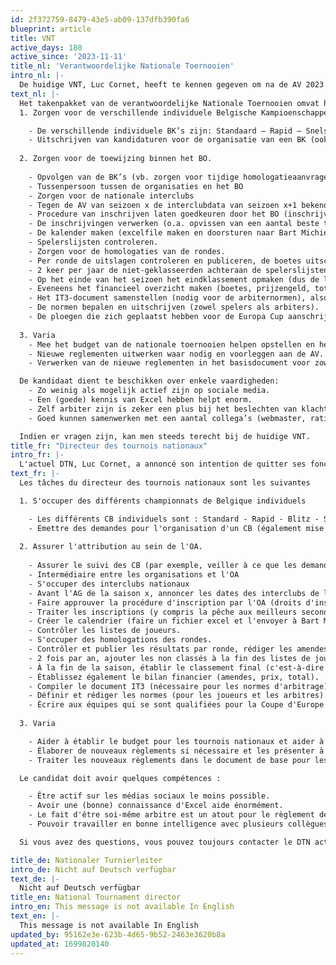 ```yaml
---
id: 2f372759-8479-43e5-ab09-137dfb390fa6
blueprint: article
title: VNT
active_days: 180
active_since: '2023-11-11'
title_nl: 'Verantwoordelijke Nationale Toernooien'
intro_nl: |-
  De huidige VNT, Luc Cornet, heeft te kennen gegeven om na de AV 2023 te stoppen als VNT. Daarom is het bestuur op zoek naar één of meerdere bestuurders (m.a.w. deel uitmakend van het bestuur) of medewerkers die enkele taken willen overnemen.
text_nl: |-
  Het takenpakket van de verantwoordelijke Nationale Toernooien omvat het volgende:
  1. Zorgen voor de verschillende individuele Belgische Kampioenschappen

    - De verschillende individuele BK’s zijn: Standaard – Rapid – Snelschaak – Senioren (onder de vorm van Rapid)
    - Uitschrijven van kandidaturen voor de organisatie van een BK (ook actualiseren van een draaiboek)
  
  2. Zorgen voor de toewijzing binnen het BO.
 
    - Opvolgen van de BK’s (vb. zorgen voor tijdige homologatieaanvragen, zorgen voor de subsidies van de KBSB)
    - Tussenpersoon tussen de organisaties en het BO
    - Zorgen voor de nationale interclubs
    - Tegen de AV van seizoen x de interclubdata van seizoen x+1 bekendmaken (dus dit al eerder laten goedkeuren door het BO)
    - Procedure van inschrijven laten goedkeuren door het BO (inschrijvingsgeld, prijzen, boetes, data, …) en communiceren.
    - De inschrijvingen verwerken (o.a. opvissen van een aantal beste tweedes).
    - De kalender maken (excelfile maken en doorsturen naar Bart Michiels, resultaten verwerken en communiceren naar de clubs).
    - Spelerslijsten controleren.
    - Zorgen voor de homologaties van de rondes.
    - Per ronde de uitslagen controleren en publiceren, de boetes uitschrijven, de clubs verwittigen, de klassementen bijwerken, de fide- en nationale elo-rapporten doorsturen, uitspraken doen bij klachten, …
    - 2 keer per jaar de niet-geklasseerden achteraan de spelerslijsten toevoegen.
    - Op het einde van het seizoen het eindklassement opmaken (dus de lijsten maken wie promoveert en wie degradeert).
    - Eveneens het financieel overzicht maken (boetes, prijzengeld, totaal).
    - Het IT3-document samenstellen (nodig voor de arbiternormen), alsook één TRF-rapport voor het ganse seizoen.
    - De normen bepalen en uitschrijven (zowel spelers als arbiters).
    - De ploegen die zich geplaatst hebben voor de Europa Cup aanschrijven en bij interesse ook inschrijven bij de ECU – toernooileider
  
  3. Varia
    - Mee het budget van de nationale toernooien helpen opstellen en helpen verdedigen op de AV.
    - Nieuwe reglementen uitwerken waar nodig en voorleggen aan de AV.
    - Verwerken van de nieuwe reglementen in het basisdocument voor zowel NL als FR.

  De kandidaat dient te beschikken over enkele vaardigheden:
    - Zo weinig als mogelijk actief zijn op sociale media.
    - Een (goede) kennis van Excel hebben helpt enorm.
    - Zelf arbiter zijn is zeker een plus bij het beslechten van klachten.
    - Goed kunnen samenwerken met een aantal collega’s (webmaster, rating officer, FIDE Delegate, penningmeester, voorzitter CIS, …)

  Indien er vragen zijn, kan men steeds terecht bij de huidige VNT.
title_fr: "Directeur des tournois nationaux"
intro_fr: |-
  L'actuel DTN, Luc Cornet, a annoncé son intention de quitter ses fonctions de DTN après l'AG de 2023. Par conséquent, l' organe d'administration recherche un ou plusieurs administrateurs (c'est-à-dire faisant partie de l'OA) ou un collaborateur pour prendre en charge certaines tâches.
text_fr: |-
  Les tâches du directeur des tournois nationaux sont les suivantes

  1. S'occuper des différents championnats de Belgique individuels

    - Les différents CB individuels sont : Standard - Rapid - Blitz - Seniors (sous forme de Rapid)
    - Emettre des demandes pour l'organisation d'un CB (également mise à jour d'un script).
  
  2. Assurer l'attribution au sein de l'OA.
 
    - Assurer le suivi des CB (par exemple, veiller à ce que les demandes d'homologation soient présentées en temps voulu, veiller à ce que les subventions de la FRBE soient accordées).
    - Intermédiaire entre les organisations et l'OA
    - S'occuper des interclubs nationaux
    - Avant l'AG de la saison x, annoncer les dates des interclubs de la saison x+1 (c'est-à-dire obtenir l'approbation de l'OuA au préalable).
    - Faire approuver la procédure d'inscription par l'OA (droits d'inscription, prix, pénalités, dates, etc.) et la communiquer.
    - Traiter les inscriptions (y compris la pêche aux meilleurs seconds).
    - Créer le calendrier (faire un fichier excel et l'envoyer à Bart Michiels, traiter les résultats et les communiquer aux clubs).
    - Contrôler les listes de joueurs.
    - S'occuper des homologations des rondes.
    - Contrôler et publier les résultats par ronde, rédiger les amendes, notifier les clubs, mettre à jour les classements, envoyer les rapports elo fide et national, faire des déclarations en cas de plaintes, ...
    - 2 fois par an, ajouter les non classés à la fin des listes de joueurs.
    - À la fin de la saison, établir le classement final (c'est-à-dire dresser la liste des promus et des relégués).
    - Établissez également le bilan financier (amendes, prix, total).
    - Compiler le document IT3 (nécessaire pour les normes d'arbitrage), ainsi qu'un rapport de la TRF pour l'ensemble de la saison.
    - Définir et rédiger les normes (pour les joueurs et les arbitres).
    - Écrire aux équipes qui se sont qualifiées pour la Coupe d'Europe et, si elles sont intéressées, s'inscrire auprès de l'ECU - directeur du tournoi.
  
  3. Varia

    - Aider à établir le budget pour les tournois nationaux et aider à le défendre lors de l'AG.
    - Élaborer de nouveaux règlements si nécessaire et les présenter à l'AG.
    - Traiter les nouveaux règlements dans le document de base pour les Pays-Bas et la France.

  Le candidat doit avoir quelques compétences :

    - Être actif sur les médias sociaux le moins possible.
    - Avoir une (bonne) connaissance d'Excel aide énormément.
    - Le fait d'être soi-même arbitre est un atout pour le règlement des plaintes.
    - Pouvoir travailler en bonne intelligence avec plusieurs collègues (webmaster, rating officer, délégué FIDE, trésorier, président CIS, ...).

  Si vous avez des questions, vous pouvez toujours contacter le DTN actuel.

title_de: Nationaler Turnierleiter
intro_de: Nicht auf Deutsch verfügbar
text_de: |-
  Nicht auf Deutsch verfügbar
title_en: National Tournament director
intro_en: This message is not available In English
text_en: |-
  This message is not available In English
updated_by: 95162e3e-623b-4d65-9b52-2463e3620b8a
updated_at: 1699820140
---
```


